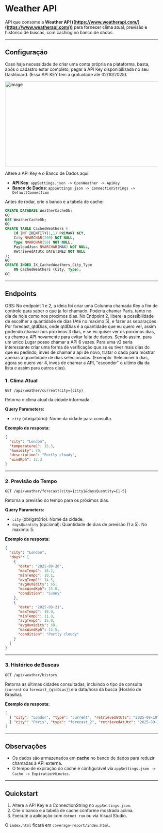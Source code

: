 # Weather API

API que consome a **Weather API ([https://www.weatherapi.com/](https://www.weatherapi.com/))** para fornecer clima atual, previsão e histórico de buscas, com caching no banco de dados.

---

## Configuração

Caso haja necessidade de criar uma conta própria na plataforma, basta, após o cadastro estar completo, pegar a API Key disponibilizada no seu Dashboard. (Essa API KEY tem a gratuidade ate 02/10/2025):

<img width="1175" height="279" alt="image" src="https://github.com/user-attachments/assets/4c42e3d1-38ab-4a95-b802-afe64b003a67" />


Altere a API Key e o Banco de Dados aqui:

* **API Key**: `appSettings.json -> OpenWeather -> ApiKey`
* **Banco de Dados**: `appSettings.json -> ConnectionStrings -> DefaultConnection`

Antes de rodar, crie o banco e a tabela de cache:

```sql
CREATE DATABASE WeatherCacheDb;
GO
USE WeatherCacheDb;
GO
CREATE TABLE CachedWeathers (
    Id INT IDENTITY(1,1) PRIMARY KEY,
    City NVARCHAR(200) NOT NULL,
    Type NVARCHAR(50) NOT NULL,
    PayloadJson NVARCHAR(MAX) NOT NULL,
    RetrievedAtUtc DATETIME2 NOT NULL
);
GO
CREATE INDEX IX_CachedWeathers_City_Type
    ON CachedWeathers (City, Type);
GO
```

---

## Endpoints

OBS: No endpoint 1 e 2, a ideia foi criar uma Colunma chamada Key a fim de controle para saber o que ja foi chamado. Poderia chamar Paris, tanto no dia de hoje como nos proximos dias. No Endpoint 2, liberei a possibilidade de escolher a quantidade de dias (Até no maximo 5), e fazer as separações Por forecast_qtdDias, onde qtdDias é a quantidade que eu quero ver, assim podendo chamar nos proximos 3 dias, e se eu quiser ver os proximos dias, eu chamo a API novamente para evitar falta de dados. Sendo assim, para um unico Lugar posso chamar a API 6 vezes. Para uma v2 seria interessante criar uma forma de verificação que se eu tiver mais dias do que eu pedindo, inves de chamar a api de novo, tratar o dado para mostrar apenas a quantidade de dias selecionadas. (Exemplo: Selecionei 5 dias, agora so quero ver 4, inves de chamar a API, "esconder" o ultimo dia da lista e assim para outros dias).

### 1. Clima Atual

```
GET /api/weather/current?city={city}
```

Retorna o clima atual da cidade informada.

**Query Parameters:**

* `city` (obrigatório): Nome da cidade para consulta.

**Exemplo de resposta:**

```json
{
  "city": "London",
  "temperatureC": 15.5,
  "humidity": 70,
  "description": "Partly cloudy",
  "windKph": 12.3
}
```

---

### 2. Previsão do Tempo

```
GET /api/weather/forecast?city={city}&daysQuantity={1-5}
```

Retorna a previsão do tempo para os próximos dias.

**Query Parameters:**

* `city` (obrigatório): Nome da cidade.
* `daysQuantity` (opcional): Quantidade de dias de previsão (1 a 5). No maximo: 5.

**Exemplo de resposta:**

```json
{
  "city": "London",
  "days": [
    {
      "date": "2025-09-20",
      "maxTempC": 18.2,
      "minTempC": 10.1,
      "avgTempC": 14.5,
      "avgHumidity": 65,
      "maxWindKph": 15.0,
      "condition": "Sunny"
    },
    {
      "date": "2025-09-21",
      "maxTempC": 19.0,
      "minTempC": 11.0,
      "avgTempC": 15.0,
      "avgHumidity": 60,
      "maxWindKph": 12.5,
      "condition": "Partly cloudy"
    }
  ]
}
```

---

### 3. Histórico de Buscas

```
GET /api/weather/history
```

Retorna as últimas cidades consultadas, incluindo o tipo de consulta (`current` ou `forecast_{qtdDias}`) e a data/hora da busca (Horário de Brasilia).

**Exemplo de resposta:**

```json
[
  { "city": "London", "type": "current", "retrievedAtUtc": "2025-09-19T16:23:00Z" },
  { "city": "Paris", "type": "forecast_2", "retrievedAtUtc": "2025-09-19T16:15:00Z" }
]
```

---

## Observações

* Os dados são armazenados em **cache** no banco de dados para reduzir chamadas à API externa.
* O tempo de expiração do cache é configurável via `appSettings.json -> Cache -> ExpirationMinutes`.

---

## Quickstart 

1. Altere a API Key e a ConnectionString no `appSettings.json`.
2. Crie o banco e a tabela de cache conforme mostrado acima.
3. Execute a aplicação com `dotnet run` ou via Visual Studio.

O `index.html` ficará em `coverage-report/index.html`.
